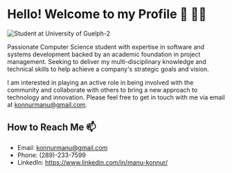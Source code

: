 # Hello! Welcome to my Profile 👋 👨‍💻

![Student at University of Guelph-2](https://user-images.githubusercontent.com/66081005/211170738-9d55bd7c-2341-4203-b173-52a1d14d8918.png)

Passionate Computer Science student with expertise in software and systems development backed by an academic foundation in project management. Seeking to deliver my multi-disciplinary knowledge and technical skills to help achieve a company's strategic goals and vision. 

I am interested in playing an active role in being involved with the community and collaborate with others to bring a new approach to technology and innovation. Please feel free to get in touch with me via email at konnurmanu@gmail.com.


## How to Reach Me 📫
* Email: konnurmanu@gmail.com
* Phone: (289)-233-7599
* LinkedIn: https://www.linkedin.com/in/manu-konnur/


<!--
**mank03/mank03** is a ✨ _special_ ✨ repository because its `README.md` (this file) appears on your GitHub profile.

Here are some ideas to get you started:

- 🔭 I’m currently working on ...
- 🌱 I’m currently learning ...
- 👯 I’m looking to collaborate on ...
- 🤔 I’m looking for help with ...
- 💬 Ask me about ...
- 📫 How to reach me: ...
- 😄 Pronouns: ...
- ⚡ Fun fact: ...
-->
